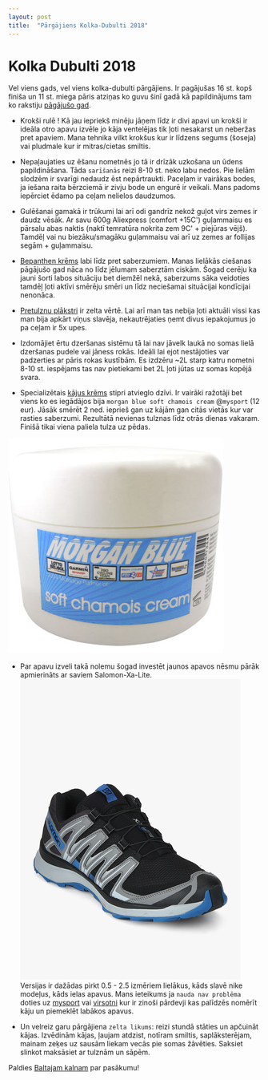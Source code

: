 ```yaml
---
layout: post
title:  "Pārgājiens Kolka-Dubulti 2018"
---
```


Kolka Dubulti 2018
===================

Vel viens gads, vel viens kolka-dubulti pārgājiens. Ir pagājušas 16 st. kopš finiša un 11 st. miega pāris atziņas ko guvu šinī gadā kā papildinājums tam ko rakstiju [pāgājušo gad](/2017/05/29/Kolka-Dubulti/).

* Krokši rulē ! Kā jau iepriekš minēju jāņem līdz ir divi apavi un krokši ir ideāla otro apavu izvēle jo kāja ventelējas tik ļoti nesakarst un neberžas pret apaviem. Mana tehnika vilkt krokšus kur ir līdzens segums (šoseja) vai pludmale kur ir mitras/cietas smiltis.

* Nepaļaujaties uz ēšanu nometnēs jo tā ir drīzāk uzkošana un ūdens papildināšana. Tāda `sarīšanās` reizi 8-10 st. neko labu nedos. Pie lielām slodzēm ir svarīgi nedaudz ēst nepārtraukti. Paceļam ir vairākas bodes, ja iešana raita bērzciemā ir zivju bode un engurē ir veikali. Mans padoms iepērciet ēdamo pa ceļam nelielos daudzumos.

* Gulēšanai gamakā ir trūkumi lai arī odi gandrīz nekož guļot virs zemes ir daudz vēsāk. Ar savu 600g Aliexpress (comfort +15C') guļammaisu es pārsalu abas naktis (naktī temratūra nokrita zem 9C' + piejūras vējš). Tamdēļ vai nu biezāku/smagāku guļammaisu vai arī uz zemes ar follijas segām + guļammaisu.  

* [Bepanthen krēms](http://www.bepanthen.lv/lv/bepanthen-formas/bezrecepsu-zales/sausa-un-jutiga-ada/bepanthen-krems/) labi līdz pret saberzumiem. Manas lielākās ciešanas pāgājušo gad nāca no līdz jēlumam saberztām ciskām. Šogad cerēju ka jauni šorti labos situāciju bet diemžēl nekā, saberzums sāka veidoties tamdēļ ļoti aktīvi smērēju smēri un līdz neciešamai situācijai kondīcijai nenonāca.

* [Pretulznu plākstri](https://www.apotheka.lv/johnsons-compeed-plaksteri-tulznam-mix-n5-pmm0119952lv) ir zelta vērtē. Lai arī man tas nebija ļoti aktuāli vissi kas man bija apkārt viņus slavēja, nekautrējaties ņemt divus iepakojumus jo pa ceļam ir 5x upes.

* Izdomājiet ērtu dzeršanas sistēmu tā lai nav jāvelk laukā no somas lielā dzeršanas pudele vai jāness rokās. Ideāli lai ejot nestājoties var padzerties ar pāris rokas kustībām. Es izdzēru ~2L starp katru nometni 8-10 st. iespējams tas nav pietiekami bet 2L ļoti jūtas uz somas kopējā svara.

* Specializētais [kājus krēms](https://www.mysport.lv/lv/morgan-blue-soft-chamois-cream-200ml-pret-noberzumiem.html) stipri atvieglo dzīvi. Ir vairāki ražotāji bet viens ko es iegādājos bija `morgan blue soft chamois cream` @`mysport` (12 eur). Jāsāk smērēt 2 ned. ieprieš gan uz kājām gan citās vietās kur var rasties saberzumi. Rezultātā nevienas tulznas līdz otrās dienas vakaram. Finišā tikai viena paliela tulza uz pēdas.   

![Krēms](/images/2018-05-29-Kolka-Dubulti-2018/morgan-blue-soft-chamois-cream.jpg)

* Par apavu izveli takā nolemu šogad investēt jaunos apavos nēsmu pārāk apmierināts ar saviem Salomon-Xa-Lite. ![Salomon-Xa-Lite](/images/2018-05-29-Kolka-Dubulti-2018/Salomon-Xa-Lite-Black-Running-Shoes.jpg)
Versijas ir dažādas pirkt 0.5 - 2.5 izmēriem lielākus, kāds slavē nike modeļus, kāds ielas apavus. Mans ieteikums ja `nauda nav problēma` doties uz [mysport](https://www.mysport.lv/) vai [virsotni](https://virsotne.lv/lv/) kur ir zinoši pārdevji kas palīdzēs nomērīt kāju un piemeklēt labākos apavus.

* Un velreiz garu pārgājiena `zelta likums`: reizi stundā stāties un apčuināt kājas. Izvēdinām kājas, ļaujam atdzist, notīram smiltis, saplāksterējam, mainam zeķes uz sausām liekam vecās pie somas žāvēties. Saksiet slinkot maksāsiet ar tulznām un sāpēm.


Paldies [Baltajam kalnam](https://kolkadubulti.lv/) par pasākumu!   
